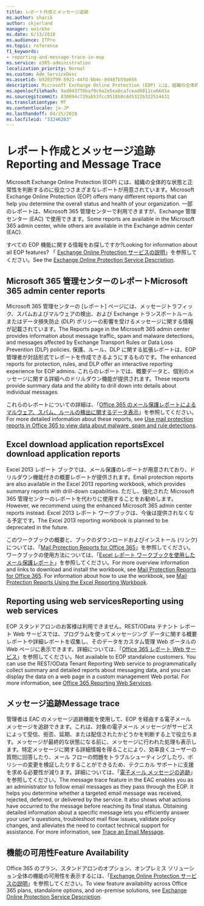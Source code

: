 ```yaml
---
title: レポート作成とメッセージ追跡
ms.author: sharik
author: skjerland
manager: mnirkhe
ms.date: 6/13/2018
ms.audience: ITPro
ms.topic: reference
f1_keywords:
- reporting-and-message-trace-in-eop
ms.service: o365-administration
localization_priority: Normal
ms.custom: Adm_ServiceDesc
ms.assetid: b9263f99-5921-44fd-bb4c-0d487b59a656
description: Microsoft Exchange Online Protection (EOP) には、組織の全体的な状態と正常性を判断するのに役立つさまざまなレポートが用意されています。 一部のレポートは、Microsoft 365 管理センターで利用できますが、Exchange 管理センター (EAC) で使用できます。
ms.openlocfilehash: 9ad043776baf9c9a2e5ea8ca7cead0811ca66d3a
ms.sourcegitcommit: 830694c729ab53fcc8518b0cdd5322b322514431
ms.translationtype: MT
ms.contentlocale: ja-JP
ms.lasthandoff: 04/25/2019
ms.locfileid: "33246283"
---
```

# <a name="reporting-and-message-trace"></a><span data-ttu-id="22c1c-104">レポート作成とメッセージ追跡</span><span class="sxs-lookup"><span data-stu-id="22c1c-104">Reporting and Message Trace</span></span>

<span data-ttu-id="22c1c-105">Microsoft Exchange Online Protection (EOP) には、組織の全体的な状態と正常性を判断するのに役立つさまざまなレポートが用意されています。</span><span class="sxs-lookup"><span data-stu-id="22c1c-105">Microsoft Exchange Online Protection (EOP) offers many different reports that can help you determine the overall status and health of your organization.</span></span> <span data-ttu-id="22c1c-106">一部のレポートは、Microsoft 365 管理センターで利用できますが、Exchange 管理センター (EAC) で使用できます。</span><span class="sxs-lookup"><span data-stu-id="22c1c-106">Some reports are available in the Microsoft 365 admin center, while others are available in the Exchange admin center (EAC).</span></span>
  
<span data-ttu-id="22c1c-107">すべての EOP 機能に関する情報をお探しですか?</span><span class="sxs-lookup"><span data-stu-id="22c1c-107">Looking for information about all EOP features?</span></span> <span data-ttu-id="22c1c-108">「 [Exchange Online Protection サービスの説明](exchange-online-protection-service-description.md)」を参照してください。</span><span class="sxs-lookup"><span data-stu-id="22c1c-108">See the [Exchange Online Protection Service Description](exchange-online-protection-service-description.md).</span></span>
  
## <a name="microsoft-365-admin-center-reports"></a><span data-ttu-id="22c1c-109">Microsoft 365 管理センターのレポート</span><span class="sxs-lookup"><span data-stu-id="22c1c-109">Microsoft 365 admin center reports</span></span>
<span data-ttu-id="22c1c-110"><a name="BKMK_office365admincenterreports"> </a></span><span class="sxs-lookup"><span data-stu-id="22c1c-110"></span></span>

<span data-ttu-id="22c1c-111">Microsoft 365 管理センターの [レポート] ページには、メッセージトラフィック、スパムおよびマルウェアの検出、および Exchange トランスポートルールまたはデータ損失防止 (DLP) ポリシーの影響を受けるメッセージに関する情報が記載されています。</span><span class="sxs-lookup"><span data-stu-id="22c1c-111">The Reports page in the Microsoft 365 admin center provides information about message traffic, spam and malware detections, and messages affected by Exchange Transport Rules or Data Loss Prevention (DLP) policies.</span></span> <span data-ttu-id="22c1c-112">保護、ルール、DLP に関する拡張レポートは、EOP 管理者が対話形式でレポートを作成できるようにするものです。</span><span class="sxs-lookup"><span data-stu-id="22c1c-112">The enhanced reports for protection, rules, and DLP offer an interactive reporting experience for EOP admins.</span></span> <span data-ttu-id="22c1c-113">これらのレポートでは、概要データと、個別のメッセージに関する詳細へのドリルダウン機能が提供されます。</span><span class="sxs-lookup"><span data-stu-id="22c1c-113">These reports provide summary data and the ability to drill down into details about individual messages.</span></span>
  
<span data-ttu-id="22c1c-114">これらのレポートについての詳細は、「[Office 365 のメール保護レポートによるマルウェア、スパム、ルールの検出に関するデータ表示](https://go.microsoft.com/fwlink/p/?LinkID=401102)」を参照してください。</span><span class="sxs-lookup"><span data-stu-id="22c1c-114">For more detailed information about these reports, see [Use mail protection reports in Office 365 to view data about malware, spam and rule detections](https://go.microsoft.com/fwlink/p/?LinkID=401102).</span></span>
  
## <a name="excel-download-application-reports"></a><span data-ttu-id="22c1c-115">Excel download application reports</span><span class="sxs-lookup"><span data-stu-id="22c1c-115">Excel download application reports</span></span>
<span data-ttu-id="22c1c-116"><a name="BKMK_exceldownloadapplicationreports"> </a></span><span class="sxs-lookup"><span data-stu-id="22c1c-116"></span></span>

<span data-ttu-id="22c1c-117">Excel 2013 レポート ブックでは、メール保護のレポートが用意されており、ドリルダウン機能付きの概要レポートが提供されます。</span><span class="sxs-lookup"><span data-stu-id="22c1c-117">Email protection reports are also available in the Excel 2013 reporting workbook, which provides summary reports with drill-down capabilities.</span></span> <span data-ttu-id="22c1c-118">ただし、強化された Microsoft 365 管理センターのレポートを代わりに使用することをお勧めします。</span><span class="sxs-lookup"><span data-stu-id="22c1c-118">However, we recommend using the enhanced Microsoft 365 admin center reports instead.</span></span> <span data-ttu-id="22c1c-119">Excel 2013 レポート ワークブックは、今後は提供されなくなる予定です。</span><span class="sxs-lookup"><span data-stu-id="22c1c-119">The Excel 2013 reporting workbook is planned to be deprecated in the future.</span></span> 
  
<span data-ttu-id="22c1c-p106">このワークブックの概要と、ブックのダウンロードおよびインストール (リンク) については、「[Mail Protection Reports for Office 365](https://go.microsoft.com/fwlink/p/?LinkId=271776)」を参照してください。ワークブックの使用方法については、「[Excel レポート ワークブックを使用したメール保護レポート](https://go.microsoft.com/fwlink/p/?LinkId=285211)」を参照してください。</span><span class="sxs-lookup"><span data-stu-id="22c1c-p106">For more overview information and links to download and install the workbook, see [Mail Protection Reports for Office 365](https://go.microsoft.com/fwlink/p/?LinkId=271776). For information about how to use the workbook, see [Mail Protection Reports Using the Excel Reporting Workbook](https://go.microsoft.com/fwlink/p/?LinkId=285211).</span></span>
  
## <a name="reporting-using-web-services"></a><span data-ttu-id="22c1c-122">Reporting using web services</span><span class="sxs-lookup"><span data-stu-id="22c1c-122">Reporting using web services</span></span>
<span data-ttu-id="22c1c-123"><a name="BKMK_reportingusingwebservices"> </a></span><span class="sxs-lookup"><span data-stu-id="22c1c-123"></span></span>

<span data-ttu-id="22c1c-p107">EOP スタンドアロンのお客様は利用できません。REST/OData テナント レポート Web サービスでは、プログラムを使ってメッセージング データに関する概要レポートや詳細レポートを収集し、そのデータをカスタム管理 Web ポータルの Web ページに表示できます。詳細については、「[Office 365 レポート Web サービス](https://go.microsoft.com/fwlink/?LinkId=279926)」を参照してください。</span><span class="sxs-lookup"><span data-stu-id="22c1c-p107">Not available to EOP standalone customers. You can use the REST/OData Tenant Reporting Web service to programmatically collect summary and detailed reports about messaging data, and you can display the data on a web page in a custom management Web portal. For more information, see [Office 365 Reporting Web Services](https://go.microsoft.com/fwlink/?LinkId=279926).</span></span>
  
## <a name="message-trace"></a><span data-ttu-id="22c1c-127">メッセージ追跡</span><span class="sxs-lookup"><span data-stu-id="22c1c-127">Message trace</span></span>
<span data-ttu-id="22c1c-128"><a name="BKMK_messagetrace"> </a></span><span class="sxs-lookup"><span data-stu-id="22c1c-128"></span></span>

<span data-ttu-id="22c1c-p108">管理者は EAC のメッセージ追跡機能を使用して、EOP を経由する電子メール メッセージを追跡できます。これは、対象の電子メール メッセージがサービスによって受信、拒否、延期、または配信されたかどうかを判断する上で役立ちます。メッセージが最終的な状態になる前に、メッセージに行われた処理も表示します。特定メッセージに関する詳細情報を得ることにより、効率良くユーザーの質問に回答したり、メール フローの問題をトラブルシューティングしたり、ポリシーの変更を検証したりすることができるため、テクニカル サポートに支援を求める必要性が減ります。詳細については、「[電子メール メッセージの追跡](https://go.microsoft.com/fwlink/p/?LinkID=282262)」を参照してください。</span><span class="sxs-lookup"><span data-stu-id="22c1c-p108">The message trace feature in the EAC enables you as an administrator to follow email messages as they pass through the EOP. It helps you determine whether a targeted email message was received, rejected, deferred, or delivered by the service. It also shows what actions have occurred to the message before reaching its final status. Obtaining detailed information about a specific message lets you efficiently answer your user's questions, troubleshoot mail flow issues, validate policy changes, and alleviates the need to contact technical support for assistance. For more information, see [Trace an Email Message](https://go.microsoft.com/fwlink/p/?LinkID=282262).</span></span>
  
## <a name="feature-availability"></a><span data-ttu-id="22c1c-134">機能の可用性</span><span class="sxs-lookup"><span data-stu-id="22c1c-134">Feature Availability</span></span>
<span data-ttu-id="22c1c-135"><a name="BKMK_messagetrace"> </a></span><span class="sxs-lookup"><span data-stu-id="22c1c-135"></span></span>

<span data-ttu-id="22c1c-136">Office 365 のプラン、スタンドアロンのオプション、オンプレミス ソリューション全体の機能の可用性を表示するには、「[Exchange Online Protection サービスの説明](exchange-online-protection-service-description.md)」を参照してください。</span><span class="sxs-lookup"><span data-stu-id="22c1c-136">To view feature availability across Office 365 plans, standalone options, and on-premise solutions, see [Exchange Online Protection Service Description](exchange-online-protection-service-description.md).</span></span>
  

